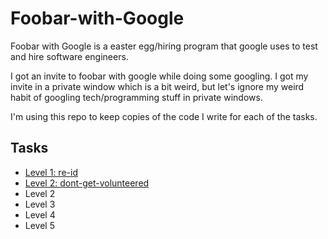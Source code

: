 # Foobar-with-Google
Foobar with Google is a easter egg/hiring program that google uses to test and hire software engineers.

I got an invite to foobar with google while doing some googling. I got my invite in a private window which is a bit weird, but let's ignore my weird habit of googling tech/programming stuff in private windows.

I'm using this repo to keep copies of the code I write for each of the tasks.

## Tasks
- [Level 1: re-id](re-id/)
- [Level 2: dont-get-volunteered](dont-get-volunteered/)
- Level 2
- Level 3
- Level 4
- Level 5